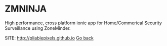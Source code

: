 # ZMNINJA

 High performance, cross platform ionic app 
 for Home/Commerical Security Surveillance 
 using ZoneMinder.

 SITE: http://pliablepixels.github.io
 [Go back](https://portable-linux-apps.github.io/apps.html)
